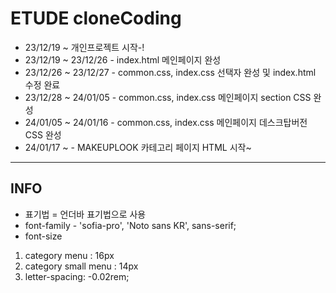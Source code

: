 # ETUDE cloneCoding
* 23/12/19 ~ 개인프로젝트 시작-!
* 23/12/19 ~ 23/12/26 - index.html 메인페이지 완성
* 23/12/26 ~ 23/12/27 - common.css, index.css 선택자 완성 및 index.html 수정 완료
* 23/12/28 ~ 24/01/05 - common.css, index.css 메인페이지 section CSS 완성
* 24/01/05 ~ 24/01/16 - common.css, index.css 메인페이지 데스크탑버전 CSS 완성
* 24/01/17 ~ - MAKEUPLOOK 카테고리 페이지 HTML 시작~
--------------------
## INFO
* 표기법 = 언더바 표기법으로 사용
* font-family - 'sofia-pro', 'Noto sans KR', sans-serif;
* font-size
1. category menu : 16px
2. category small menu : 14px
3. letter-spacing: -0.02rem;